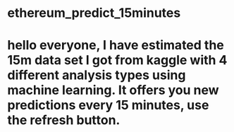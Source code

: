 # ethereum_predict_15minutes
# hello everyone, I have estimated the 15m data set I got from kaggle with 4 different analysis types using machine learning. It offers you new predictions every 15 minutes, use the refresh button.
